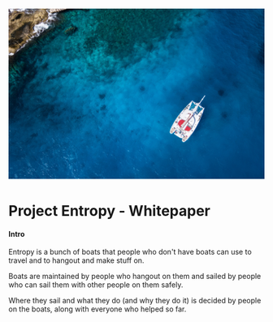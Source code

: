 # ![](/assets/cat_from_above.jpg)

# Project Entropy - Whitepaper

#### Intro 

Entropy is a bunch of boats that people who don't have boats can use to travel and to hangout and make stuff on.

Boats are maintained by people who hangout on them and sailed by people who can sail them with other people on them safely.

Where they sail and what they do \(and why they do it\) is decided by people on the boats, along with everyone who helped so far.





